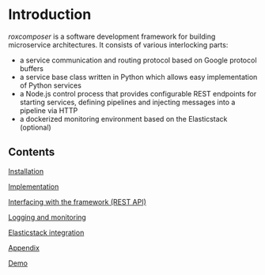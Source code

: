 # Introduction

*roxcomposer* is a software development framework for building microservice architectures. It consists of various interlocking parts:

* a service communication and routing protocol based on Google protocol buffers
* a service base class written in Python which allows easy implementation of Python services
* a Node.js control process that provides configurable REST endpoints for starting services, defining pipelines and injecting messages into a pipeline via HTTP
* a dockerized monitoring environment based on the Elasticstack (optional)

## Contents

[Installation](installation.md)

[Implementation](implementation.md)

[Interfacing with the framework (REST API)](rest.md)

[Logging and monitoring](logging_monitoring.md)

[Elasticstack integration](elastic.md)

[Appendix](appendix.md)

[Demo](demo.md)
